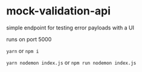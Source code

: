 # mock-validation-api
simple endpoint for testing error payloads with a UI

runs on port 5000

`yarn` or `npm i`

`yarn nodemon index.js` or `npm run nodemon index.js`
